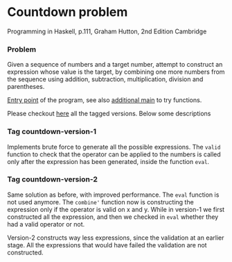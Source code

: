 # Countdown problem

Programming in Haskell, p.111, Graham Hutton, 2nd Edition Cambridge

### Problem

Given a sequence of numbers and a target number, attempt to construct an expression 
whose value is the target, by combining one more numbers from the sequence using 
addition, subtraction, multiplication, division and parentheses.

[Entry point](./app/Countdown.hs) of the program, see also [additional main](./app/Main.hs) to try functions.

Please checkout [here](https://github.com/francesco-losciale/haskell-countdown/tags) all the tagged versions.
Below some descriptions

### Tag countdown-version-1
Implements brute force to generate all the possible expressions. The `valid` function to check
 that the operator can be applied to the numbers is called only after the expression has been generated, 
 inside the function `eval`.

### Tag countdown-version-2 
Same solution as before, with improved performance. The `eval` function is not used anymore. 
The `combine'` function now is constructing the expression only if the operator is valid on x and y.
While in version-1 we first constructed all the expression, and then we checked in `eval` whether
they had a valid operator or not. 

Version-2 constructs way less expressions, since the validation at an earlier stage. All the expressions 
that would have failed the validation are not constructed.